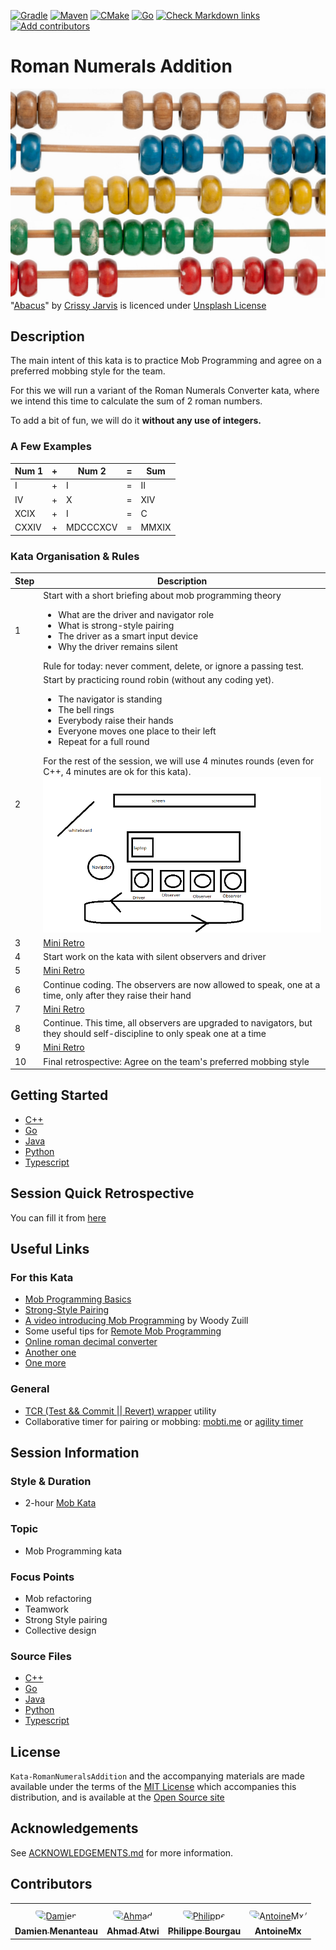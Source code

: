 [![Gradle](https://github.com/murex/Kata-RomanNumeralsAddition/actions/workflows/gradle.yml/badge.svg)](https://github.com/murex/Kata-RomanNumeralsAddition/actions/workflows/gradle.yml)
[![Maven](https://github.com/murex/Kata-RomanNumeralsAddition/actions/workflows/maven.yml/badge.svg)](https://github.com/murex/Kata-RomanNumeralsAddition/actions/workflows/maven.yml)
[![CMake](https://github.com/murex/Kata-RomanNumeralsAddition/actions/workflows/cmake.yml/badge.svg)](https://github.com/murex/Kata-RomanNumeralsAddition/actions/workflows/cmake.yml)
[![Go](https://github.com/murex/Kata-RomanNumeralsAddition/actions/workflows/go.yml/badge.svg)](https://github.com/murex/Kata-RomanNumeralsAddition/actions/workflows/go.yml)
[![Check Markdown links](https://github.com/murex/Kata-RomanNumeralsAddition/actions/workflows/markdown-link-check.yml/badge.svg)](https://github.com/murex/Kata-RomanNumeralsAddition/actions/workflows/markdown-link-check.yml)
[![Add contributors](https://github.com/murex/Kata-RomanNumeralsAddition/actions/workflows/contributors.yml/badge.svg)](https://github.com/murex/Kata-RomanNumeralsAddition/actions/workflows/contributors.yml)

# Roman Numerals Addition

![Kata Image](images/Abacus.jpg) <br>
"[Abacus](https://unsplash.com/photos/gdL-UZfnD3I)" by [Crissy Jarvis](https://unsplash.com/@crissyjarvis) is licenced under [Unsplash License](https://unsplash.com/license)

## Description

The main intent of this kata is to practice Mob Programming and agree on a preferred mobbing style for the team.

For this we will run a variant of the Roman Numerals Converter kata, where 
we intend this time to calculate the sum of 2 roman numbers.

To add a bit of fun, we will do it __without any use of integers.__

### A Few Examples

| Num 1 | +   | Num 2    | =   | Sum   |
|-------|-----|----------|-----|-------|
| I     | +   | I        | =   | II    |
| IV    | +   | X        | =   | XIV   |
| XCIX  | +   | I        | =   | C     |
| CXXIV | +   | MDCCCXCV | =   | MMXIX |

### Kata Organisation & Rules

| Step | Description                                                                                                                                                                                                                                                                                                                                                                                              |
|------|----------------------------------------------------------------------------------------------------------------------------------------------------------------------------------------------------------------------------------------------------------------------------------------------------------------------------------------------------------------------------------------------------------|
| 1    | Start with a short briefing about mob programming theory<ul><li>What are the driver and navigator role</li><li>What is strong-style pairing</li><li>The driver as a smart input device</li><li>Why the driver remains silent</li></ul>Rule for today: never comment, delete, or ignore a passing test.                                                                                                   |
| 2    | Start by practicing round robin (without any coding yet).<ul><li>The navigator is standing</li><li>The bell rings</li><li>Everybody raise their hands</li><li>Everyone moves one place to their left</li><li>Repeat for a full round</li></ul>For the rest of the session, we will use 4 minutes rounds (even for C++, 4 minutes are ok for this kata).<br>![Organisation](./images/MobOrganisation.png) |
| 3    | [Mini Retro](./MiniRetro.md)                                                                                                                                                                                                                                                                                                                                                                             |
| 4    | Start work on the kata with silent observers and driver                                                                                                                                                                                                                                                                                                                                                  |
| 5    | [Mini Retro](./MiniRetro.md)                                                                                                                                                                                                                                                                                                                                                                             |
| 6    | Continue coding. The observers are now allowed to speak, one at a time, only after they raise their hand                                                                                                                                                                                                                                                                                                 |
| 7    | [Mini Retro](./MiniRetro.md)                                                                                                                                                                                                                                                                                                                                                                             |
| 8    | Continue. This time, all observers are upgraded to navigators, but they should self-discipline to only speak one at a time                                                                                                                                                                                                                                                                               |
| 9    | [Mini Retro](./MiniRetro.md)                                                                                                                                                                                                                                                                                                                                                                             |
| 10   | Final retrospective: Agree on the team's preferred mobbing style                                                                                                                                                                                                                                                                                                                                         |

## Getting Started

- [C++](cpp/GETTING_STARTED.md)
- [Go](go/GETTING_STARTED.md)
- [Java](java/GETTING_STARTED.md)
- [Python](python/GETTING_STARTED.md)
- [Typescript](typescript/GETTING_STARTED.md)

## Session Quick Retrospective

You can fill it from [here](QuickRetrospective.md)

## Useful Links

### For this Kata

- [Mob Programming Basics](https://mobprogramming.org/mob-programming-basics/)
- [Strong-Style Pairing](http://llewellynfalco.blogspot.com/2014/06/llewellyns-strong-style-pairing.html)
- [A video introducing Mob Programming](https://www.agilealliance.org/resources/sessions/mob-programming-aatc2017/) by Woody Zuill
- Some useful tips for [Remote Mob Programming](https://www.remotemobprogramming.org/)
- [Online roman decimal converter](https://www.calculateme.com/roman-numerals/to-roman)
- [Another one](https://www.calculator.org/calculate-online/mathematics/roman-numerals.html)
- [One more](https://goodcalculators.com/roman-numeral-converter/)

### General

- [TCR (Test && Commit || Revert) wrapper](tcr/TCR.md) utility
- Collaborative timer for pairing or mobbing:
  [mobti.me](https://mobti.me/)
  or [agility timer](https://agility.jahed.dev/)

## Session Information

### Style & Duration

- 2-hour [Mob Kata](doc/MobProgramming.md)

### Topic

- Mob Programming kata

### Focus Points

- Mob refactoring
- Teamwork
- Strong Style pairing
- Collective design

### Source Files

- [C++](cpp)
- [Go](go)
- [Java](java)
- [Python](python)
- [Typescript](typescript)

## License

`Kata-RomanNumeralsAddition` and the accompanying materials are made available
under the terms of the [MIT License](LICENSE.md) which accompanies this
distribution, and is available at the [Open Source site](https://opensource.org/licenses/MIT)

## Acknowledgements

See [ACKNOWLEDGEMENTS.md](ACKNOWLEDGEMENTS.md) for more information.

## Contributors

<table>
<tr>
    <td align="center" style="word-wrap: break-word; width: 150.0; height: 150.0">
        <a href=https://github.com/mengdaming>
            <img src=https://avatars.githubusercontent.com/u/1313765?v=4 width="100;"  style="border-radius:50%;align-items:center;justify-content:center;overflow:hidden;padding-top:10px" alt=Damien Menanteau/>
            <br />
            <sub style="font-size:14px"><b>Damien Menanteau</b></sub>
        </a>
    </td>
    <td align="center" style="word-wrap: break-word; width: 150.0; height: 150.0">
        <a href=https://github.com/aatwi>
            <img src=https://avatars.githubusercontent.com/u/11088496?v=4 width="100;"  style="border-radius:50%;align-items:center;justify-content:center;overflow:hidden;padding-top:10px" alt=Ahmad Atwi/>
            <br />
            <sub style="font-size:14px"><b>Ahmad Atwi</b></sub>
        </a>
    </td>
    <td align="center" style="word-wrap: break-word; width: 150.0; height: 150.0">
        <a href=https://github.com/philou>
            <img src=https://avatars.githubusercontent.com/u/23983?v=4 width="100;"  style="border-radius:50%;align-items:center;justify-content:center;overflow:hidden;padding-top:10px" alt=Philippe Bourgau/>
            <br />
            <sub style="font-size:14px"><b>Philippe Bourgau</b></sub>
        </a>
    </td>
    <td align="center" style="word-wrap: break-word; width: 150.0; height: 150.0">
        <a href=https://github.com/AntoineMx>
            <img src=https://avatars.githubusercontent.com/u/77109701?v=4 width="100;"  style="border-radius:50%;align-items:center;justify-content:center;overflow:hidden;padding-top:10px" alt=AntoineMx/>
            <br />
            <sub style="font-size:14px"><b>AntoineMx</b></sub>
        </a>
    </td>
</tr>
</table>
